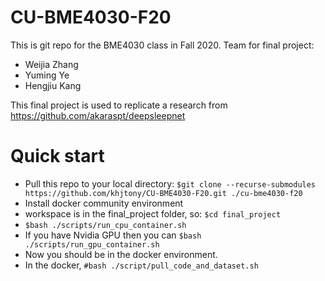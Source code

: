 # CU-BME4030-F20
This is git repo for the BME4030 class in Fall 2020. 
Team for final project:
- Weijia Zhang
- Yuming Ye
- Hengjiu Kang

This final project is used to replicate a research from https://github.com/akaraspt/deepsleepnet
# Quick start
* Pull this repo to your local directory: `$git clone --recurse-submodules https://github.com/khjtony/CU-BME4030-F20.git ./cu-bme4030-f20`
* Install docker community environment
* workspace is in the final_project folder, so: `$cd final_project`
* `$bash ./scripts/run_cpu_container.sh`
* If you have Nvidia GPU then you can `$bash ./scripts/run_gpu_container.sh` 
* Now you should be in the docker environment.
* In the docker, `#bash ./script/pull_code_and_dataset.sh`
